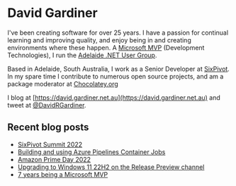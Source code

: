 # David Gardiner

I've been creating software for over 25 years. I have a passion for continual learning and improving quality, and enjoy being in and creating environments where these happen. A [Microsoft MVP](https://mvp.microsoft.com/en-us/PublicProfile/5001655) (Development Technologies), I run the [Adelaide .NET User Group](https://www.adnug.net).

Based in Adelaide, South Australia, I work as a Senior Developer at [SixPivot](https://www.sixpivot.com.au). In my spare time I contribute to numerous open source projects, and am a package moderator at [Chocolatey.org](https://chocolatey.org)

I blog at [https://david.gardiner.net.au](https://david.gardiner.net.au) and tweet at [@DavidRGardiner](https://twitter.com/DavidRGardiner).

## Recent blog posts

<!--START_SECTION:posts-->
* [SixPivot Summit 2022](https:&#x2F;&#x2F;david.gardiner.net.au&#x2F;2022&#x2F;08&#x2F;sixpivot-summit.html)
* [Building and using Azure Pipelines Container Jobs](https:&#x2F;&#x2F;david.gardiner.net.au&#x2F;2022&#x2F;07&#x2F;azure-pipelines-container-jobs.html)
* [Amazon Prime Day 2022](https:&#x2F;&#x2F;david.gardiner.net.au&#x2F;2022&#x2F;07&#x2F;amazon-prime-day.html)
* [Upgrading to Windows 11 22H2 on the Release Preview channel](https:&#x2F;&#x2F;david.gardiner.net.au&#x2F;2022&#x2F;07&#x2F;upgrading-to-windows11.html)
* [7 years being a Microsoft MVP](https:&#x2F;&#x2F;david.gardiner.net.au&#x2F;2022&#x2F;07&#x2F;mvp-renewed.html)
<!--END_SECTION:posts-->
